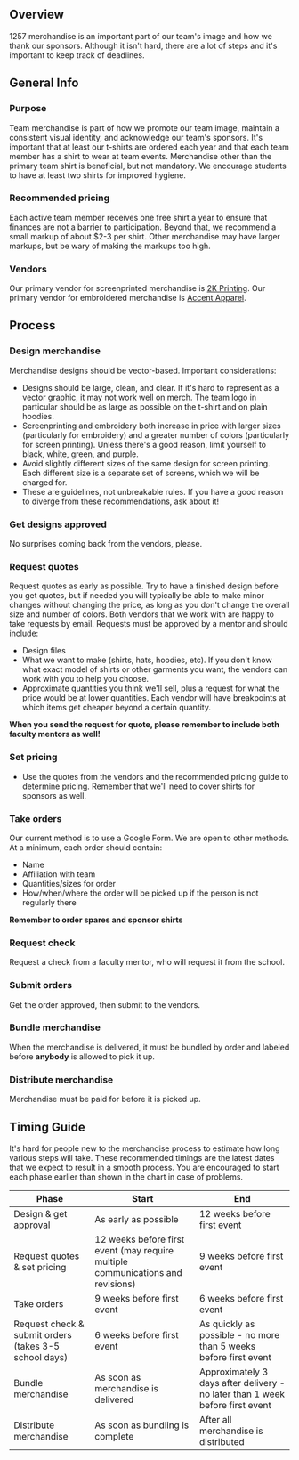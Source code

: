## Overview

1257 merchandise is an important part of our team's image and how we thank our sponsors. Although it isn't hard, there are a lot of steps and it's important to keep track of deadlines.

## General Info

### Purpose
Team merchandise is part of how we promote our team image, maintain a consistent visual identity, and acknowledge our team's sponsors. It's important that at least our t-shirts are ordered each year and that each team member has a shirt to wear at team events. Merchandise other than the primary team shirt is beneficial, but not mandatory. We encourage students to have at least two shirts for improved hygiene.

### Recommended pricing
Each active team member receives one free shirt a year to ensure that finances are not a barrier to participation. Beyond that, we recommend a small markup of about $2-3 per shirt. Other merchandise may have larger markups, but be wary of making the  markups too high.

### Vendors
Our primary vendor for screenprinted merchandise is [2K Printing](http://www.2kpromotions.com/). Our primary vendor for embroidered merchandise is [Accent Apparel](http://accentapparelinc.com/). 

## Process

### Design merchandise
Merchandise designs should be vector-based. Important considerations:
* Designs should be large, clean, and clear. If it's hard to represent as a vector graphic, it may not work well on merch. The team logo in particular should be as large as possible on the t-shirt and on plain hoodies.
* Screenprinting and embroidery both increase in price with larger sizes (particularly for embroidery) and a greater number of colors (particularly for screen printing). Unless there's a good reason, limit yourself to black, white, green, and purple.
* Avoid slightly different sizes of the same design for screen printing. Each different size is a separate set of screens, which we will be charged for.
* These are guidelines, not unbreakable rules. If you have a good reason to diverge from these recommendations, ask about it!
### Get designs approved
No surprises coming back from the vendors, please.
### Request quotes
Request quotes as early as possible. Try to have a finished design before you get quotes, but if needed you will typically be able to make minor changes without changing the price, as long as you don't change the overall size and number of colors.
Both vendors that we work with are happy to take requests by email. Requests must be approved by a mentor and should include:
* Design files
* What we want to make (shirts, hats, hoodies, etc). If you don't know what exact model of shirts or other garments you want, the vendors can work with you to help you choose.
* Approximate quantities you think we'll sell, plus a request for what the price would be at lower quantities. Each vendor will have breakpoints at which items get cheaper beyond a certain quantity.

**When you send the request for quote, please remember to include both faculty mentors as well!**
### Set pricing
* Use the quotes from the vendors and the recommended pricing guide to determine pricing. Remember that we'll need to cover shirts for sponsors as well.
### Take orders
Our current method is to use a Google Form. We are open to other methods. At a minimum, each order should contain:
* Name
* Affiliation with team
* Quantities/sizes for order
* How/when/where the order will be picked up if the person is not regularly there

**Remember to order spares and sponsor shirts**
### Request check
Request a check from a faculty mentor, who will request it from the school.
### Submit orders
Get the order approved, then submit to the vendors.
### Bundle merchandise
When the merchandise is delivered, it must be bundled by order and labeled before **anybody** is allowed to pick it up.
### Distribute merchandise
Merchandise must be paid for before it is picked up.

## Timing Guide
It's hard for people new to the merchandise process to estimate how long various steps will take. These recommended timings are the latest dates that we expect to result in a smooth process. You are encouraged to start each phase earlier than shown in the chart in case of problems.

| Phase                                                    	| Start                                                                           	| End                                                                           	|
|-------------------------------------------------------	|---------------------------------------------------------------------------------	|-------------------------------------------------------------------------------	|
| Design & get approval                                 	| As early as possible                                                            	| 12 weeks before first event                                                   	|
| Request quotes & set pricing                          	| 12 weeks before first event (may require multiple communications and revisions) 	| 9 weeks before first event                                                    	|
| Take orders                                           	| 9 weeks before first event                                                      	| 6 weeks before first event                                                    	|
| Request check & submit orders (takes 3-5 school days) 	| 6 weeks before first event                                                      	| As quickly as possible - no more than 5 weeks before first event              	|
| Bundle merchandise                                    	| As soon as merchandise is delivered                                             	| Approximately 3 days after delivery - no later than 1 week before first event 	|
| Distribute merchandise                                	| As soon as bundling is complete                                                 	| After all merchandise is distributed                                          	|